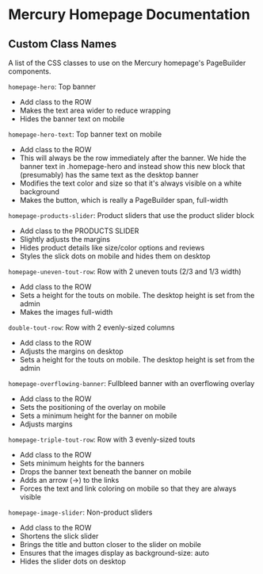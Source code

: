 # Mercury Homepage Documentation

## Custom Class Names
A list of the CSS classes to use on the Mercury homepage's PageBuilder components.

`homepage-hero`: Top banner
  - Add class to the ROW
  - Makes the text area wider to reduce wrapping
  - Hides the banner text on mobile


`homepage-hero-text`: Top banner text on mobile
  - Add class to the ROW
  - This will always be the row immediately after the banner. We hide the banner text in .homepage-hero and instead show this new block that (presumably) has the same text as the desktop banner
  - Modifies the text color and size so that it's always visible on a white background
  - Makes the button, which is really a PageBuilder span, full-width


`homepage-products-slider`: Product sliders that use the product slider block
  - Add class to the PRODUCTS SLIDER
  - Slightly adjusts the margins
  - Hides product details like size/color options and reviews
  - Styles the slick dots on mobile and hides them on desktop


`homepage-uneven-tout-row`: Row with 2 uneven touts (2/3 and 1/3 width)
  - Add class to the ROW
  - Sets a height for the touts on mobile. The desktop height is set from the admin
  - Makes the images full-width


`double-tout-row`: Row with 2 evenly-sized columns
  - Add class to the ROW
  - Adjusts the margins on desktop
  - Sets a height for the touts on mobile. The desktop height is set from the admin


`homepage-overflowing-banner`: Fullbleed banner with an overflowing overlay
  - Add class to the ROW
  - Sets the positioning of the overlay on mobile
  - Sets a minimum height for the banner on mobile
  - Adjusts margins


`homepage-triple-tout-row`: Row with 3 evenly-sized touts
  - Add class to the ROW
  - Sets minimum heights for the banners
  - Drops the banner text beneath the banner on mobile
  - Adds an arrow (->) to the links
  - Forces the text and link coloring on mobile so that they are always visible


`homepage-image-slider`: Non-product sliders
  - Add class to the ROW
  - Shortens the slick slider
  - Brings the title and button closer to the slider on mobile
  - Ensures that the images display as background-size: auto
  - Hides the slider dots on desktop
